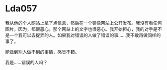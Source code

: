 # Lda057

我从他的个人网站上拿了点信息，然后在一个镜像网站上公开发布。我没有看任何图片，因为，都很恶心。那个网站上的文字也很恶心。我开始担心，我的对手是不是一个我可以去捉弄的人。如果我对错误的人做了错误的事……我不敢再做同样的事了。



能做到别人做不到的事情，感觉不错。



我是……错误的人吗？